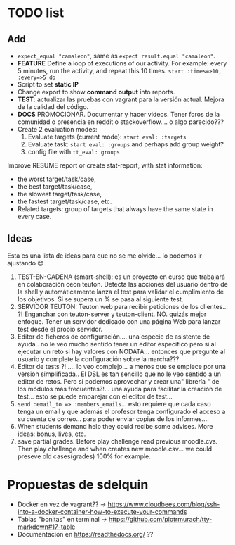 
# TODO list

## Add

* `expect_equal "camaleon"`, same as `expect result.equal "camaleon"`.
* **FEATURE** Define a loop of executions of our activity. For example:
  every 5 minutes, run the activity, and repeat this 10 times.
  `start :times=>10, :every=>5 do`
* Script to set **static IP**
* Change export to show **command output** into reports.   
* **TEST**: actualizar las pruebas con vagrant para la versión actual. Mejora de la calidad del código.
* **DOCS** PROMOCIONAR.  Documentar y hacer videos. Tener foros de la comunidad o presencia en reddit o stackoverflow.... o algo parecido???
* Create 2 evaluation modes:
    1. Evaluate targets (current mode): `start eval: :targets`
    1. Evaluate task: `start eval: :groups` and perhaps add group weight?
    1. config file with `tt_eval: groups`

Improve RESUME report or create stat-report, with stat information:
* the worst target/task/case,
* the best target/task/case,
* the slowest target/task/case,
* the fastest target/task/case, etc.
* Related targets: group of targets that always have the same state in every case.

## Ideas

Esta es una lista de ideas para que no se me olvide... lo podemos ir ajustando 😊

1. TEST-EN-CADENA (smart-shell): es un proyecto en curso que trabajará en colaboración ceon teuton. Detecta las acciones del usuario dentro de la shell y automáticamente lanza el test para validar el cumplimiento de los objetivos. Si se supera un % se pasa al siguiente test.
2. SERVIDOR TEUTON: Teuton web para recibir peticiones de los clientes... ?! Enganchar con teuton-server y teuton-client. NO. quizás mejor enfoque. Tener un servidor dedicado con una página Web para lanzar test desde el propio servidor.
3. Editor de ficheros de configuración.... una especie de asistente de ayuda.. no le veo mucho sentido tener un editor específico pero si al ejecutar un reto si hay valores con NODATA... entonces que pregunte al usuario y complete la
configuración sobre la marcha???
4. Editor de tests ?! .... lo veo complejo... a menos que se empiece por una versión simplificada.. El DSL es tan sencillo que no le veo sentido a un editor de retos. Pero si podemos aprovechar y crear una" librería " de los módulos más frecuentes?!... una ayuda para facilitar la creación de test... esto se puede emparejar con el editor de test...
5. `send :email_to => :members_emails`... esto requiere que cada caso tenga un email y que además el profesor tenga configurado el acceso a su cuenta de correo... para poder enviar copias de los informes....
6. When students demand help they could recibe some advises. More ideas: bonus, lives, etc.
7. save partial grades. Before play challenge read previous moodle.cvs. Then play challenge and when creates new moodle.csv... we could preseve old cases(grades) 100% for example.

# Propuestas de sdelquin

- Docker en vez de vagrant?? → https://www.cloudbees.com/blog/ssh-into-a-docker-container-how-to-execute-your-commands
- Tablas "bonitas" en terminal → https://github.com/piotrmurach/tty-markdown#17-table
- Documentación en https://readthedocs.org/ ??
